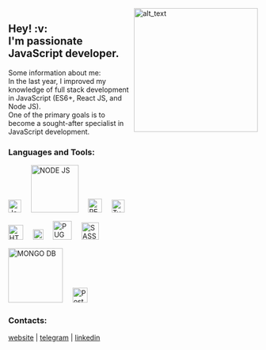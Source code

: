 <div>  
  <a href="https://dmzabelin.online/" target="blank">
  <img alt="alt_text" width="250px" align="right" src="https://github.com/dmZabelin/dmZabelin/blob/1d95e7160bb0c63d4c56bbd4ac628013e56f9524/img/logo-dm.zabelin.svg" />
  </a>
</div>
<h2>Hey! :v:<br> I'm passionate JavaScript developer.</h2>

Some information about me:<br>
In the last year, I improved my knowledge of full stack development in JavaScript (ES6+, React JS, and Node JS).<br>
One of the primary goals is to become a sought-after specialist in JavaScript development.
</br>

### Languages and Tools:

<img alt="JavaScript" width="26px" src="https://raw.githubusercontent.com/dmZabelin/dmZabelin/main/img/JS.svg" />&nbsp;&nbsp;&nbsp;&nbsp;&nbsp;<img alt="NODE JS" width="96px" src="https://raw.githubusercontent.com/dmZabelin/dmZabelin/main/img/Node.svg" />&nbsp;&nbsp;&nbsp;&nbsp;&nbsp;<img alt="REACT JS" width="28px" src="https://raw.githubusercontent.com/dmZabelin/dmZabelin/main/img/React.svg" />&nbsp;&nbsp;&nbsp;&nbsp;&nbsp;<img alt="TypeScript" width="26px" src="https://raw.githubusercontent.com/dmZabelin/dmZabelin/main/img/typescript-logo-svgrepo-com.svg" />

<img alt="HTML5" width="30px" src="https://raw.githubusercontent.com/dmZabelin/dmZabelin/main/img/HTML5.svg" />&nbsp;&nbsp;&nbsp;&nbsp;&nbsp;<img alt="CSS3" width="21px" src="https://raw.githubusercontent.com/dmZabelin/dmZabelin/main/img/CSS3.svg" />&nbsp;&nbsp;&nbsp;&nbsp;&nbsp;<img alt="PUG" width="38px" src="https://raw.githubusercontent.com/dmZabelin/dmZabelin/main/img/pug.svg" />&nbsp;&nbsp;&nbsp;&nbsp;&nbsp;<img alt="SASS" width="35px" src="https://raw.githubusercontent.com/dmZabelin/dmZabelin/main/img/Sass.svg" />

<img alt="MONGO DB" width="110px" src="https://raw.githubusercontent.com/dmZabelin/dmZabelin/main/img/MongoDB_Logo.svg" />&nbsp;&nbsp;&nbsp;&nbsp;&nbsp;<img alt="Postgresql" width="30px" src="https://raw.githubusercontent.com/dmZabelin/dmZabelin/main/img/Postgresql_elephant.svg" />

### Contacts:

[website](https://dmzabelin.online) | [telegram](https://t.me/dmZabelin) | [linkedin](https://www.linkedin.com/in/dmitry-zabelin-6041b9186/)
